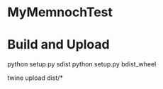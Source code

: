 # MyMemnochTest



# Build and Upload

python setup.py sdist
python setup.py bdist_wheel

twine upload dist/\*